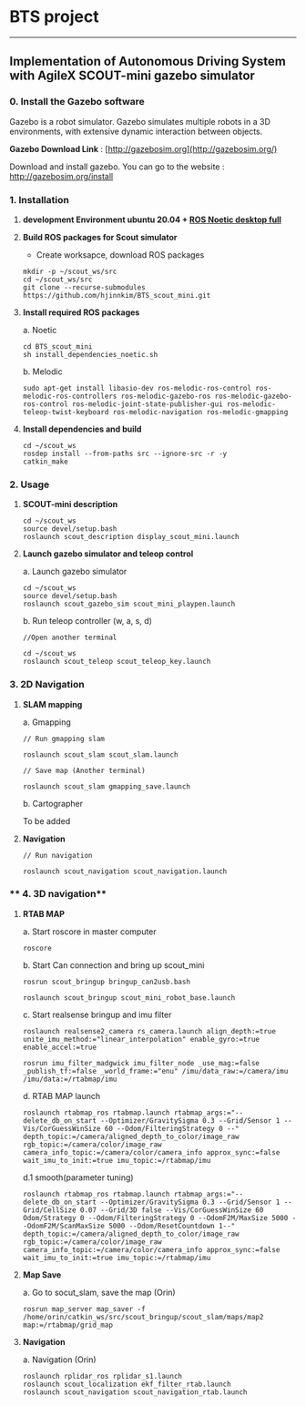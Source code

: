 # **BTS project**
---
## Implementation of Autonomous Driving System with AgileX SCOUT-mini gazebo simulator

### **0. Install the Gazebo software**

Gazebo is a robot simulator. Gazebo simulates multiple robots in a 3D environments, with extensive dynamic interaction between objects.

**Gazebo Download Link** : [http://gazebosim.org](http://gazebosim.org/)

Download and install gazebo. You can go to the website : http://gazebosim.org/install

### **1. Installation**

1. **development Environment ubuntu 20.04 + [ROS Noetic desktop full](http://wiki.ros.org/noetic/Installation/Ubuntu)**

2. **Build ROS packages for Scout simulator**
        
    * Create worksapce, download ROS packages
    ```
    mkdir -p ~/scout_ws/src
    cd ~/scout_ws/src
    git clone --recurse-submodules https://github.com/hjinnkim/BTS_scout_mini.git
    ```

3.  **Install required ROS packages**
    
    a. Noetic
    ```(dependencies) and build from source
    cd BTS_scout_mini
    sh install_dependencies_noetic.sh
    ```

    b. Melodic
    ```
    sudo apt-get install libasio-dev ros-melodic-ros-control ros-melodic-ros-controllers ros-melodic-gazebo-ros ros-melodic-gazebo-ros-control ros-melodic-joint-state-publisher-gui ros-melodic-teleop-twist-keyboard ros-melodic-navigation ros-melodic-gmapping
    ```

4. **Install dependencies and build**
    ```
    cd ~/scout_ws
    rosdep install --from-paths src --ignore-src -r -y
    catkin_make

### **2. Usage**
1. **SCOUT-mini description**
    ```
    cd ~/scout_ws
    source devel/setup.bash
    roslaunch scout_description display_scout_mini.launch 
    ```

2. **Launch gazebo simulator and teleop control**
    
    a. Launch gazebo simulator
    ```
    cd ~/scout_ws
    source devel/setup.bash
    roslaunch scout_gazebo_sim scout_mini_playpen.launch
    ```

    b. Run teleop controller (w, a, s, d)
        
    ```
    //Open another terminal

    cd ~/scout_ws
    roslaunch scout_teleop scout_teleop_key.launch 
    ```

### **3. 2D Navigation**
1. **SLAM mapping**
    
    a. Gmapping
    ```
    // Run gmapping slam

    roslaunch scout_slam scout_slam.launch
    ```
    ```
    // Save map (Another terminal)

    roslaunch scout_slam gmapping_save.launch
    ```

    b. Cartographer
    
    To be added

2. **Navigation**
    ```
    // Run navigation

    roslaunch scout_navigation scout_navigation.launch
    ```

### ** 4. 3D navigation**
1. **RTAB MAP**


    a. Start roscore in master computer
    ```
    roscore
    ```
    b. Start Can connection and bring up scout_mini 
    ```
    rosrun scout_bringup bringup_can2usb.bash
    ```
    ```
    roslaunch scout_bringup scout_mini_robot_base.launch
    ```
    c. Start realsense bringup and imu filter 
    ```
    roslaunch realsense2_camera rs_camera.launch align_depth:=true unite_imu_method:="linear_interpolation" enable_gyro:=true enable_accel:=true
    ```
    ```
    rosrun imu_filter_madgwick imu_filter_node _use_mag:=false _publish_tf:=false _world_frame:="enu" /imu/data_raw:=/camera/imu /imu/data:=/rtabmap/imu
    ```
    d. RTAB MAP launch
    ```
    roslaunch rtabmap_ros rtabmap.launch rtabmap_args:="--delete_db_on_start --Optimizer/GravitySigma 0.3 --Grid/Sensor 1 --Vis/CorGuessWinSize 60 --Odom/FilteringStrategy 0 --" depth_topic:=/camera/aligned_depth_to_color/image_raw rgb_topic:=/camera/color/image_raw camera_info_topic:=/camera/color/camera_info approx_sync:=false wait_imu_to_init:=true imu_topic:=/rtabmap/imu 
    ```
    d.1 smooth(parameter tuning)
    ```
    roslaunch rtabmap_ros rtabmap.launch rtabmap_args:="--delete_db_on_start --Optimizer/GravitySigma 0.3 --Grid/Sensor 1 --Grid/CellSize 0.07 --Grid/3D false --Vis/CorGuessWinSize 60 Odom/Strategy 0 --Odom/FilteringStrategy 0 --OdomF2M/MaxSize 5000 --OdomF2M/ScanMaxSize 5000 --Odom/ResetCountdown 1--" depth_topic:=/camera/aligned_depth_to_color/image_raw rgb_topic:=/camera/color/image_raw camera_info_topic:=/camera/color/camera_info approx_sync:=false wait_imu_to_init:=true imu_topic:=/rtabmap/imu
     ```
2. **Map Save**

    a. Go to socut_slam, save the map (Orin)
    ```
    rosrun map_server map_saver -f /home/orin/catkin_ws/src/scout_bringup/scout_slam/maps/map2 map:=/rtabmap/grid_map
    ```
3. **Navigation**

    a. Navigation (Orin)
    ```
    roslaunch rplidar_ros rplidar_s1.launch
    roslaunch scout_localization ekf_filter_rtab.launch
    roslaunch scout_navigation scout_navigation_rtab.launch
    ```

